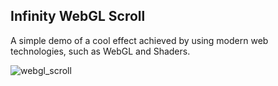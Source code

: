 ## Infinity WebGL Scroll

A simple demo of a cool effect achieved by using modern web technologies,
such as WebGL and Shaders.

![webgl_scroll](https://user-images.githubusercontent.com/62191201/145433880-aeebd94b-9cf6-45c8-a6b1-3b9be829795d.gif)
